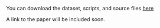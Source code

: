 You can download the dataset, scripts, and source files [here](https://github.com/we7el/SADID/blob/main/sadid-arabic-dialect-benchmark-dataset.zip?raw=true)






































A link to the paper will be included soon.
